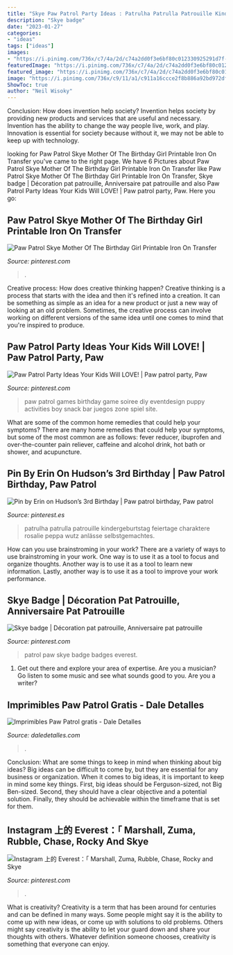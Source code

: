 ```yaml
---
title: "Skye Paw Patrol Party Ideas : Patrulha Patrulla Patrouille Kindergeburtstag Feiertage Charaktere Rosalie Peppa Wutz Anlässe Selbstgemachtes"
description: "Skye badge"
date: "2023-01-27"
categories:
- "ideas"
tags: ["ideas"]
images:
- "https://i.pinimg.com/736x/c7/4a/2d/c74a2dd0f3e6bf80c012330925291d7f--paw-patrol-badges.jpg"
featuredImage: "https://i.pinimg.com/736x/c7/4a/2d/c74a2dd0f3e6bf80c012330925291d7f--paw-patrol-badges.jpg"
featured_image: "https://i.pinimg.com/736x/c7/4a/2d/c74a2dd0f3e6bf80c012330925291d7f--paw-patrol-badges.jpg"
image: "https://i.pinimg.com/736x/c9/11/a1/c911a16ccce2f8b886a92bd972df14c1.jpg"
ShowToc: true
author: "Neil Wisoky"
---
```



Conclusion: How does invention help society?
Invention helps society by providing new products and services that are useful and necessary. Invention has the ability to change the way people live, work, and play. Innovation is essential for society because without it, we may not be able to keep up with technology.

	

		
looking for Paw Patrol Skye Mother Of The Birthday Girl Printable Iron On Transfer you've came to the right page. We have 6 Pictures about Paw Patrol Skye Mother Of The Birthday Girl Printable Iron On Transfer like Paw Patrol Skye Mother Of The Birthday Girl Printable Iron On Transfer, Skye badge | Décoration pat patrouille, Anniversaire pat patrouille and also Paw Patrol Party Ideas Your Kids Will LOVE! | Paw patrol party, Paw. Here you go:
		
    
## Paw Patrol Skye Mother Of The Birthday Girl Printable Iron On Transfer

<img loading=lazy src="https://i.pinimg.com/736x/c9/11/a1/c911a16ccce2f8b886a92bd972df14c1.jpg" onerror="this.onerror=null;this.src='https://tse4.mm.bing.net/th?id=OIP.MpAxB9ij-D9bp0U9xQc9JAHaKe&amp;pid=15.1';" alt="Paw Patrol Skye Mother Of The Birthday Girl Printable Iron On Transfer">

_Source: pinterest.com_

>. 

	

Creative process: How does creative thinking happen?
Creative thinking is a process that starts with the idea and then it's refined into a creation. It can be something as simple as an idea for a new product or just a new way of looking at an old problem. Sometimes, the creative process can involve working on different versions of the same idea until one comes to mind that you're inspired to produce.

    
## Paw Patrol Party Ideas Your Kids Will LOVE! | Paw Patrol Party, Paw

<img loading=lazy src="https://i.pinimg.com/736x/3f/ae/f0/3faef0eab89dbe3ef6c2210c37f53a70--paw-patrol-birthday-games-for-kids-paw-patrol-crafts-kids.jpg" onerror="this.onerror=null;this.src='https://tse1.mm.bing.net/th?id=OIP.fCvPpU6z0YKpfaqoqRqQqQHaMs&amp;pid=15.1';" alt="Paw Patrol Party Ideas Your Kids Will LOVE! | Paw patrol party, Paw">

_Source: pinterest.com_

>paw patrol games birthday game soiree diy eventdesign puppy activities boy snack bar juegos zone spiel site. 

	

What are some of the common home remedies that could help your symptoms?
There are many home remedies that could help your symptoms, but some of the most common are as follows: fever reducer, ibuprofen and over-the-counter pain reliever, caffeine and alcohol drink, hot bath or shower, and acupuncture.

    
## Pin By Erin On Hudson’s 3rd Birthday | Paw Patrol Birthday, Paw Patrol

<img loading=lazy src="https://i.pinimg.com/736x/61/33/46/613346331b63d3e6b1f883f062936e46.jpg" onerror="this.onerror=null;this.src='https://tse2.mm.bing.net/th?id=OIP.u0rlJxwZEXEV_EuUKO38nAHaLI&amp;pid=15.1';" alt="Pin by Erin on Hudson’s 3rd Birthday | Paw patrol birthday, Paw patrol">

_Source: pinterest.es_

>patrulha patrulla patrouille kindergeburtstag feiertage charaktere rosalie peppa wutz anlässe selbstgemachtes. 

	

How can you use brainstroming in your work?
There are a variety of ways to use brainstroming in your work. One way is to use it as a tool to focus and organize thoughts. Another way is to use it as a tool to learn new information. Lastly, another way is to use it as a tool to improve your work performance.

    
## Skye Badge | Décoration Pat Patrouille, Anniversaire Pat Patrouille

<img loading=lazy src="https://i.pinimg.com/736x/c7/4a/2d/c74a2dd0f3e6bf80c012330925291d7f--paw-patrol-badges.jpg" onerror="this.onerror=null;this.src='https://tse2.mm.bing.net/th?id=OIP.z3VbL-dCWlY0mjf6woz2gAHaIY&amp;pid=15.1';" alt="Skye badge | Décoration pat patrouille, Anniversaire pat patrouille">

_Source: pinterest.com_

>patrol paw skye badge badges everest. 

	

1. Get out there and explore your area of expertise. Are you a musician? Go listen to some music and see what sounds good to you. Are you a writer?

    
## Imprimibles Paw Patrol Gratis - Dale Detalles

<img loading=lazy src="https://i1.wp.com/www.daledetalles.com/wp-content/uploads/2016/03/paw-patrol26.png" onerror="this.onerror=null;this.src='https://tse3.mm.bing.net/th?id=OIP.b-uZ1m0btzOzW1ce2dYoKgHaHs&amp;pid=15.1';" alt="Imprimibles Paw Patrol gratis - Dale Detalles">

_Source: daledetalles.com_

>. 

	

Conclusion: What are some things to keep in mind when thinking about big ideas?
Big ideas can be difficult to come by, but they are essential for any business or organization. When it comes to big ideas, it is important to keep in mind some key things. First, big ideas should be Ferguson-sized, not Big Ben-sized. Second, they should have a clear objective and a potential solution. Finally, they should be achievable within the timeframe that is set for them.

    
## Instagram 上的 Everest：「 Marshall, Zuma, Rubble, Chase, Rocky And Skye

<img loading=lazy src="https://i.pinimg.com/736x/72/02/a5/7202a539698adc9b17411bbaea6d283f.jpg" onerror="this.onerror=null;this.src='https://tse2.mm.bing.net/th?id=OIP.DZstqSocHeQdCfZtAsKk-AHaEg&amp;pid=15.1';" alt="Instagram 上的 Everest：「 Marshall, Zuma, Rubble, Chase, Rocky and Skye">

_Source: pinterest.com_

>. 

	

What is creativity?
Creativity is a term that has been around for centuries and can be defined in many ways. Some people might say it is the ability to come up with new ideas, or come up with solutions to old problems. Others might say creativity is the ability to let your guard down and share your thoughts with others. Whatever definition someone chooses, creativity is something that everyone can enjoy.

